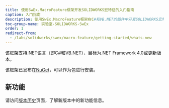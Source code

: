 ```yaml
---
title: 使用SwEx.MacroFeature框架开发SOLIDWORKS宏特征的入门指南
caption: 入门指南
description: 使用SwEx.MacroFeature框架在C#和VB.NET的插件中开发SOLIDWORKS宏特征的入门指南
toc-group-name: 实验室-SOLIDWORKS-SwEx
order: 1
redirect-from:
  - /labs/solidworks/swex/macro-feature/getting-started/whats-new
---
```

该框架支持.NET语言（即C#和VB.NET），目标为.NET Framework 4.0或更新版本。

该框架已发布在[NuGet](https://www.nuget.org/packages/CodeStack.SwEx.MacroFeature)，可以作为包进行安装。

## 新功能

请访问[版本历史](https://docs.codestack.net/swex/macro-feature/html/version-history.htm)页面，了解新版本中的新功能信息。
